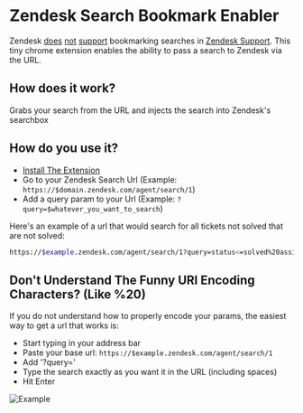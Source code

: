 # Zendesk Search Bookmark Enabler

Zendesk [does]() [not]() [support]() bookmarking searches in [Zendesk Support](https://support.zendesk.com/hc/en-us).  This tiny chrome extension enables the ability to pass a search to Zendesk via the URL.

## How does it work?

Grabs your search from the URL and injects the search into Zendesk's searchbox

## How do you use it?

- [Install The Extension]()
- Go to your Zendesk Search Url (Example: `https://$domain.zendesk.com/agent/search/1`)
- Add a query param to your Url (Example: `?query=$whatever_you_want_to_search`)

Here's an example of a url that would search for all tickets not solved that are not solved:

```bash
https://$example.zendesk.com/agent/search/1?query=status<=solved%20assignee:none
```

## Don't Understand The Funny URI Encoding Characters?  (Like %20)

If you do not understand how to properly encode your params, the easiest way to get a url that works is:

- Start typing in your address bar
- Paste your base url: `https://$example.zendesk.com/agent/search/1`
- Add '?query='
- Type the search exactly as you want it in the URL (including spaces)
- Hit Enter

![Example]()
